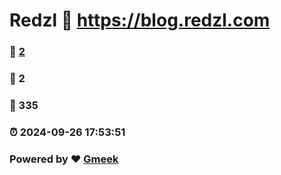 # Redzl :link: https://blog.redzl.com 
### :page_facing_up: [2](https://blog.redzl.com/tag.html) 
### :speech_balloon: 2 
### :hibiscus: 335 
### :alarm_clock: 2024-09-26 17:53:51 
### Powered by :heart: [Gmeek](https://github.com/Meekdai/Gmeek)
